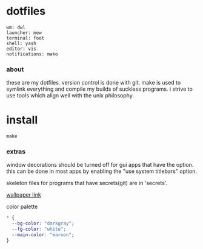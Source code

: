 # dotfiles

```
wm: dwl
launcher: mew
terminal: foot
shell: yash
editor: vis
notifications: mako
```

### about

these are my dotfiles. version control is done with git. make is used to
symlink everything and compile my builds of suckless programs. i strive to use
tools which align well with the unix philosophy.

# install

```
make
```

### extras

window decorations should be turned off for gui apps that have the option. this
can be done in most apps by enabling the "use system titlebars" option.

skeleton files for programs that have secrets(git) are in 'secrets'.

[wallpaper link](https://wallhaven.cc/w/gpmv73)

color palette

```css
* {
  --bg-color: "darkgray";
  --fg-color: "white";
  --main-color: "maroon";
}
```
